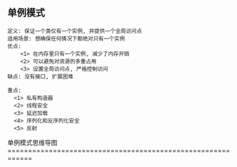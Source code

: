 ## 










## 单例模式

```
定义: 保证一个类仅有一个实例, 并提供一个全局访问点
适用场景: 想确保任何情况下都绝对只有一个实例
优点: 
    <1> 在内存里只有一个实例, 减少了内存开销
    <2> 可以避免对资源的多重占用
    <3> 设置全局访问点, 严格控制访问
缺点: 没有接口, 扩展困难

重点: 
  <1> 私有构造器
  <2> 线程安全
  <3> 延迟加载
  <4> 序列化和反序列化安全
  <5> 反射
```

单例模式思维导图============================================================



















































